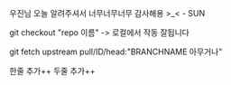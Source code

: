 우진님 오늘 알려주셔서 너무너무너무 감사해용 >_< - SUN

git checkout "repo 이름"
-> 로컬에서 작동 잘됩니다 

git fetch upstream pull/ID/head:"BRANCHNAME 아무거나"

한줄 추가++
두줄 추가++
